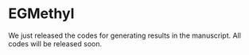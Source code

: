 # EGMethyl

We just released the codes for generating results in the manuscript. All codes will be released soon. 
